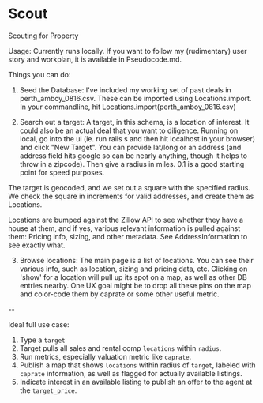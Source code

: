 # Scout
Scouting for Property

Usage: Currently runs locally. If you want to follow my (rudimentary) user story and workplan, it is available in Pseudocode.md.

Things you can do:
1) Seed the Database:
I've included my working set of past deals in perth_amboy_0816.csv. These can be imported using Locations.import. In your commandline, hit Locations.import(perth_amboy_0816.csv)

2) Search out a target:
A target, in this schema, is a location of interest. It could also be an actual deal that you want to diligence. Running on local, go into the ui (ie. run rails s and then hit localhost in your browser) and click "New Target". You can provide lat/long or an address (and address field hits google so can be nearly anything, though it helps to throw in a zipcode). Then give a radius in miles. 0.1 is a good starting point for speed purposes.

The target is geocoded, and we set out a square with the specified radius. We check the square in increments for valid addresses, and create them as Locations.

Locations are bumped against the Zillow API to see whether they have a house at them, and if yes, various relevant information is pulled against them: Pricing info, sizing, and other metadata. See AddressInformation to see exactly what.

3) Browse locations:
The main page is a list of locations. You can see their various info, such as location, sizing and pricing data, etc. Clicking on 'show' for a location will pull up its spot on a map, as well as other DB entries nearby. One UX goal might be to drop all these pins on the map and color-code them by caprate or some other useful metric.

--

Ideal full use case:
1) Type a `target`
2) Target pulls all sales and rental comp `locations` within `radius`.
3) Run metrics, especially valuation metric like `caprate`.
4) Publish a map that shows `locations` within radius of `target`, labeled with `caprate` information, as well as flagged for actually available listings.
5) Indicate interest in an available listing to publish an offer to the agent at the `target_price`.
